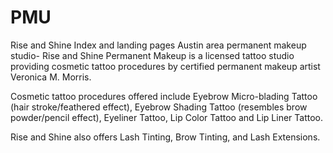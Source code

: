 # PMU
Rise and Shine Index and landing pages
Austin area permanent makeup studio- Rise and Shine Permanent Makeup is a licensed tattoo studio providing cosmetic tattoo procedures by certified permanent makeup artist Veronica M. Morris.  

Cosmetic tattoo procedures offered include Eyebrow Micro-blading Tattoo (hair stroke/feathered effect), Eyebrow Shading Tattoo (resembles brow powder/pencil effect), Eyeliner Tattoo, Lip Color Tattoo and Lip Liner Tattoo.

Rise and Shine also offers Lash Tinting, Brow Tinting, and Lash Extensions.
